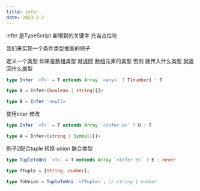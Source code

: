 ```yaml
---
title: infer
date: 2023-2-2
---
```

infer 是TypeScript 新增到的关键字 充当占位符

我们来实现一个条件类型推断的例子

定义一个类型 如果是数组类型 就返回 数组元素的类型 否则 就传入什么类型 就返回什么类型

```typescript
type Infer `<T>` = T extends Array `<any>` ? T[number] : T

type A = Infer<(boolean | string)[]>

type B = Infer `<null>
```

使用inter 修改

```typescript
type Infer `<T>` = T extends Array `<infer U>` ? U : T

type A = Infer<(string | Symbol)[]>
```

例子2配合tuple 转换 union 联合类型

```typescript
type TupleToUni `<T>` = T extends Array `<infer E>` ? E : never

type TTuple = [string, number];

type ToUnion = TupleToUni `<TTuple>`; // string | number
```
